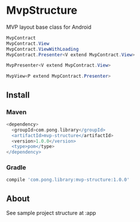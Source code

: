 # MvpStructure
MVP layout base class for Android

```java
MvpContract
MvpContract.View
MvpContract.ViewWithLoading
MvpContract.Presenter<V extend MvpContract.View>

MvpPresenter<V extend MvpContract.View>

MvpView<P extend MvpContract.Presenter>
```


## Install
### Maven
```groovy
<dependency>
  <groupId>com.pong.library</groupId>
  <artifactId>mvp-structure</artifactId>
  <version>1.0.0</version>
  <type>pom</type>
</dependency>
```
### Gradle
```groovy
compile 'com.pong.library:mvp-structure:1.0.0'
```


## About
See sample project structure at :app
